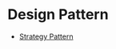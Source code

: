 # Design Pattern
- [Strategy Pattern](https://github.com/bkjeon1614/java-example-code/tree/master/etc/design-pattern/strategy-pattern.md)